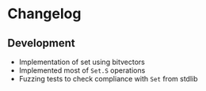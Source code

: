 # Changelog

## Development
- Implementation of set using bitvectors
- Implemented most of `Set.S` operations
- Fuzzing tests to check compliance with `Set` from stdlib
